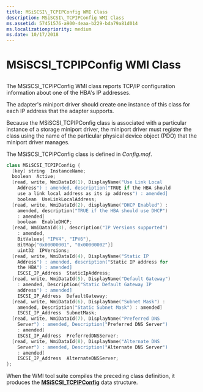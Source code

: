 ```yaml
---
title: MSiSCSI\_TCPIPConfig WMI Class
description: MSiSCSI\_TCPIPConfig WMI Class
ms.assetid: 57451576-a900-4eaa-b229-bda79a81d014
ms.localizationpriority: medium
ms.date: 10/17/2018
---
```


# MSiSCSI\_TCPIPConfig WMI Class


## <span id="ddk_msiscsi_tcpipconfig_wmi_class_kr"></span><span id="DDK_MSISCSI_TCPIPCONFIG_WMI_CLASS_KR"></span>


The MSiSCSI\_TCPIPConfig WMI class reports TCP/IP configuration information about one of the HBA's IP addresses.

The adapter's miniport driver should create one instance of this class for each IP address that the adapter supports.

Because the MSiSCSI\_TCPIPConfig class is associated with a particular instance of a storage miniport driver, the miniport driver must register the class using the name of the particular physical device object (PDO) that the miniport driver manages.

The MSiSCSI\_TCPIPConfig class is defined in *Config.mof*.

```cpp
class MSiSCSI_TCPIPConfig {
  [key] string  InstanceName;
  boolean  Active;
  [read, write, WmiDataId(1), DisplayName("Use Link Local 
    Address") : amended, description("TRUE if the HBA should 
    use a link local address as its ip address") : amended] 
    boolean  UseLinkLocalAddress;
  [read, write, WmiDataId(2), displayName("DHCP Enabled") : 
    amended, description("TRUE if the HBA should use DHCP") 
    : amended] 
    boolean  EnableDHCP;
  [read, WmiDataId(3), description("IP Versions supported") 
    : amended, 
    BitValues{ "IPV4", "IPV6"},
    BitMap{"0x00000001", "0x00000002"}] 
    uint32  IPVersions;
  [read, write, WmiDataId(4), DisplayName("Static IP 
    Address") : amended, description("Static IP address for 
    the HBA") : amended]
    ISCSI_IP_Address  StaticIpAddress;
  [read, write, WmiDataId(5), DisplayName("Default Gateway") 
    : amended, Description("Static Default Gateway IP 
    address") : amended]
    ISCSI_IP_Address  DefaultGateway;
  [read, write, WmiDataId(6), DisplayName("Subnet Mask") : 
    amended, Description("Static Subnet Mask") : amended] 
    ISCSI_IP_Address  SubnetMask;
  [read, write, WmiDataId(7), DisplayName("Preferred DNS 
    Server") : amended, Description("Preferred DNS Server") 
    : amended] 
    ISCSI_IP_Address  PreferredDNSServer;
  [read, write, WmiDataId(8), DisplayName("Alternate DNS 
    Server") : amended, Description("Alternate DNS Server") 
    : amended] 
    ISCSI_IP_Address  AlternateDNSServer;
};
```

When the WMI tool suite compiles the preceding class definition, it produces the [**MSiSCSI\_TCPIPConfig**](https://msdn.microsoft.com/library/windows/hardware/ff563149) data structure.

 

 





